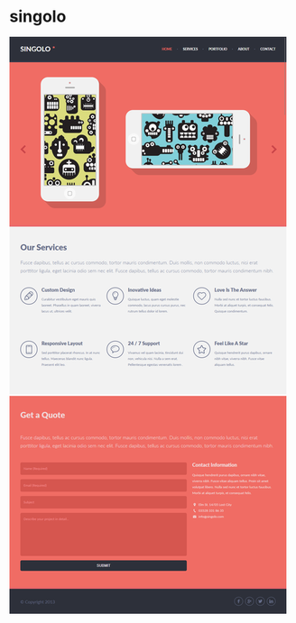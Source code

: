# singolo
![demo](https://github.com/axcy-92/singolo/blob/singolo-part-1/assets/preview.png?raw=true)
